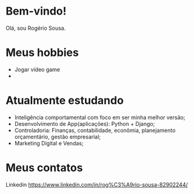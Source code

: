# Bem-vindo!

Olá, sou Rogério Sousa.

# Meus hobbies
- Jogar vídeo game
-  

# Atualmente estudando
- Inteligência comportamental com foco em ser minha melhor versão;
- Desenvolvimento de App(aplicações): Python + Django;
- Controladoria: Finanças, contabilidade, econômia, planejamento orçamentário, gestão empresarial;
- Marketing Digital e Vendas;

# Meus contatos
Linkedin
https://www.linkedin.com/in/rog%C3%A9rio-sousa-82902244/
